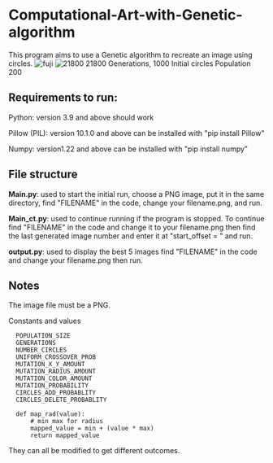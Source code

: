 # Computational-Art-with-Genetic-algorithm
  This program aims to use a Genetic algorithm to recreate an image using circles.
![fuji](https://github.com/ZionC27/Computational-Art-with-Genetic-algorithm/assets/56661548/8df77624-816e-48e1-85e5-7beb0b83880b)
![21800](https://github.com/ZionC27/Computational-Art-with-Genetic-algorithm/assets/56661548/a167c99a-2d5a-41b7-9800-391bd6164578)
21800 Generations, 1000 Initial circles Population 200

## Requirements to run: 
Python: version 3.9 and above should work

Pillow (PIL): version 10.1.0 and above can be installed with "pip install Pillow"

Numpy: version1.22 and above can be installed with "pip install numpy"

## File structure
**Main.py**: used to start the initial run, choose a PNG image, put it in the same directory, find "FILENAME" in the code, change your filename.png, and run.

**Main_ct.py**: used to continue running if the program is stopped. To continue find "FILENAME" in the code and change it to your filename.png then find the last generated image number and enter it at "start_offset = " and run.

**output.py**: used to display the best 5 images find "FILENAME" in the code and change your filename.png then run.

## Notes 

The image file must be a PNG.

Constants and values 
```
  POPULATION_SIZE
  GENERATIONS
  NUMBER_CIRCLES
  UNIFORM_CROSSOVER_PROB
  MUTATION_X_Y_AMOUNT
  MUTATION_RADIUS_AMOUNT
  MUTATION_COLOR_AMOUNT
  MUTATION_PROBABILITY
  CIRCLES_ADD_PROBABLITY
  CIRCLES_DELETE_PROBABLITY

  def map_rad(value):
      # min max for radius
      mapped_value = min + (value * max)
      return mapped_value
```
They can all be modified to get different outcomes.
